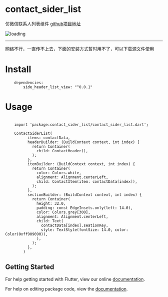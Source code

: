 # contact_sider_list

仿微信联系人列表组件
[github项目地址](https://github.com/weihb/flutter-demo)   

![loading](https://github.com/weihb/contact_sider_list/raw/master/ezgif.gif)    

---

网络不行，一直传不上去，下面的安装方式暂时用不了，可以下载源文件使用
# Install 
````
    dependencies:
        side_header_list_view: "^0.0.1"
````
# Usage
````

    import 'package:contact_sider_list/contact_sider_list.dart';

    ContactSiderList(
          items: contactData,
          headerBuilder: (BuildContext context, int index) {
            return Container(
              child: ContactHeader(),
            );
          },
          itemBuilder: (BuildContext context, int index) {
            return Container(
              color: Colors.white,
              alignment: Alignment.centerLeft,
              child: ContactItem(item: contactData[index]),
            );
          },
          sectionBuilder: (BuildContext context, int index) {
            return Container(
              height: 32.0,
              padding: const EdgeInsets.only(left: 14.0),
              color: Colors.grey[300],
              alignment: Alignment.centerLeft,
              child: Text(
                contactData[index].seationKey,
                style: TextStyle(fontSize: 14.0, color: Color(0xff909090)),
              ),
            );
          },
        )
````

## Getting Started

For help getting started with Flutter, view our online [documentation](https://flutter.io/).

For help on editing package code, view the [documentation](https://flutter.io/developing-packages/).
